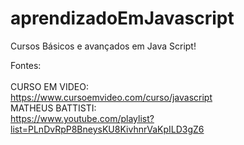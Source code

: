 # aprendizadoEmJavascript

Cursos Básicos e avançados em Java Script!

Fontes: <br><br>
CURSO EM VIDEO:<br>
https://www.cursoemvideo.com/curso/javascript
<br>MATHEUS BATTISTI:<br>
https://www.youtube.com/playlist?list=PLnDvRpP8BneysKU8KivhnrVaKpILD3gZ6
